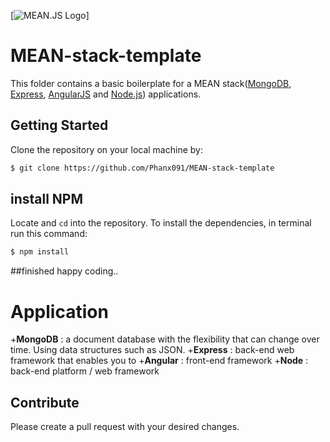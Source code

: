 
[![MEAN.JS Logo](https://www.navabrinditsolutions.com/wp-content/uploads/2017/12/mean_stack-about-1.png)]


# MEAN-stack-template

This folder contains a basic boilerplate for a MEAN stack([MongoDB](https://www.mongodb.org/), [Express](http://expressjs.com/), [AngularJS](https://angularjs.org/) and [Node.js](https://nodejs.org)) applications. 


## Getting Started
Clone the repository on your local machine by:

```bash
$ git clone https://github.com/Phanx091/MEAN-stack-template
```
## install NPM
Locate and `cd` into the repository. To install the dependencies, in terminal run this command: 

```bash
$ npm install
```
##finished
happy coding..

# Application
+**MongoDB** : a document database with the flexibility that can change over time. Using data structures such as JSON. 
+**Express** : back-end web framework that enables you to
+**Angular** : front-end framework
+**Node** : back-end platform / web framework

## Contribute
Please create a pull request with your desired changes.

